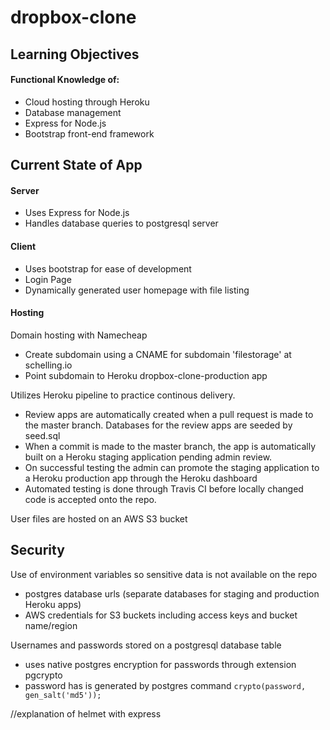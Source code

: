 # dropbox-clone
## Learning Objectives
#### Functional Knowledge of:
- Cloud hosting through Heroku
- Database management
- Express for Node.js
- Bootstrap front-end framework
## Current State of App
#### Server
- Uses Express for Node.js
- Handles database queries to postgresql server
#### Client
- Uses bootstrap for ease of development
- Login Page
- Dynamically generated user homepage with file listing
#### Hosting
Domain hosting with Namecheap
- Create subdomain using a CNAME for subdomain 'filestorage' at schelling.io
- Point subdomain to Heroku dropbox-clone-production app

Utilizes Heroku pipeline to practice continous delivery.
- Review apps are automatically created when a pull request is made to the master branch. Databases for the review apps are seeded by seed.sql
- When a commit is made to the master branch, the app is automatically built on a Heroku staging application pending admin review.
- On successful testing the admin can promote the staging application to a Heroku production app through the Heroku dashboard
- Automated testing is done through Travis CI before locally changed code is accepted onto the repo.

User files are hosted on an AWS S3 bucket
## Security
Use of environment variables so sensitive data is not available on the repo
- postgres database urls (separate databases for staging and production Heroku apps)
- AWS credentials for S3 buckets including access keys and bucket name/region

Usernames and passwords stored on a postgresql database table
- uses native postgres encryption for passwords through extension pgcrypto
- password has is generated by postgres command ```crypto(password, gen_salt('md5'));```

//explanation of helmet with express
